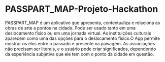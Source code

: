 # PASSPART_MAP-Projeto-Hackathon
PASSPART_MAP é um aplicativo que apresenta, contextualiza e relaciona as obras de arte a pontos na cidade. Pode ser usado tanto em uma deslocamento físico ou em uma jornada virtual. As instituições culturais aparecem como uma das opções para o deslocamento físico.O App permite mostrar os elos entre o passado e presente na paisagem. As associações não precisam ser literais, e o usuário pode criar significados, dependendo da experiência subjetiva que ele tem com o ponto da cidade em questão.
